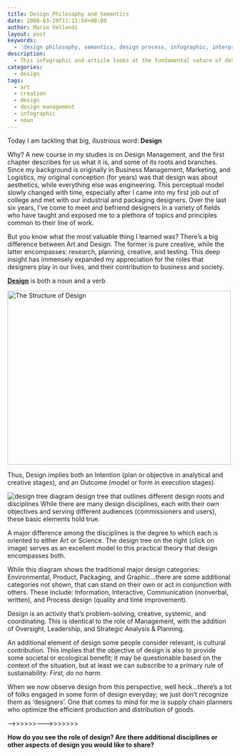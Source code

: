 ```yaml
---
title: Design Philosophy and Semantics
date: 2008-03-19T11:11:59+00:00
author: Mario Vellandi
layout: post
keywords:
  - 'design philosophy, semantics, design process, infographic, interpretation, design management, '
description:
  - This infographic and article looks at the fundamental nature of design, as both a noun and verb, a process and an outcome - a function of semantical interpretation
categories:
  - design
tags:
  - art
  - creation
  - design
  - design management
  - infographic
  - noun
---
```

Today I am tackling that big, illustrious word: **Design**

Why? A new course in my studies is on Design Management, and the first chapter describes for us what it is, and some of its roots and branches. Since my background is originally in Business Management, Marketing, and Logistics, my original conception (for years) was that design was about aesthetics, while everything else was engineering. This perceptual model slowly changed with time, especially after I came into my first job out of college and met with our industrial and packaging designers. Over the last six years, I&#8217;ve come to meet and befriend designers in a variety of fields who have taught and exposed me to a plethora of topics and principles common to their line of work.

But you know what the most valuable thing I learned was? There&#8217;s a big difference between Art and Design. The former is pure creative, while the latter encompasses: research, planning, creative, and testing. This deep insight has immensely expanded my appreciation for the roles that designers play in our lives, and their contribution to business and society.

[**Design**](http://www.reference.com/browse/all/design "The definition of Design from Reference.com") is both a noun and a verb

<a data-flickr-embed="true" href="https://www.flickr.com/photos/mvellandi/2346150216/" title="The Structure of Design"><img src="https://c1.staticflickr.com/3/2374/2346150216_3dc94083d4.jpg" width="500" height="390" alt="The Structure of Design"></a>

Thus, Design implies both an Intention (plan or objective in analytical and creative stages), and an Outcome (model or form in execution stages).

![design tree diagram](http://farm3.static.flickr.com/2110/1992171998_eb6a5581d2_m.jpg)
design tree that outlines different design roots and disciplines
While there are many design disciplines, each with their own objectives and serving different audiences (commissioners and users), these basic elements hold true.

A major difference among the disciplines is the degree to which each is oriented to either Art or Science. The design tree on the right (click on image) serves as an excellent model to this practical theory that design encompasses both.

While this diagram shows the traditional major design categories: Environmental, Product, Packaging, and Graphic&#8230;there are some additional categories not shown, that can stand on their own or act in conjunction with others. These include: Information, Interactive, Communication (nonverbal, written), and Process design (quality and time improvement).

Design is an activity that&#8217;s problem-solving, creative, systemic, and coordinating. This is identical to the role of Management, with the addition of Oversight, Leadership, and Strategic Analysis & Planning.

An additional element of design some people consider relevant, is cultural contribution. This implies that the objective of design is also to provide some societal or ecological benefit; it may be questionable based on the context of the situation, but at least we can subscribe to a primary rule of sustainability: _First, do no harm_.

When we now observe design from this perspective, well heck&#8230;there&#8217;s a lot of folks engaged in some form of design everyday; we just don&#8217;t recognize them as &#8216;designers&#8217;. One that comes to mind for me is supply chain planners who optimize the efficient production and distribution of goods.

&#8212;&#8212;>>>>>>&#8212;&#8212;->>>>>>>

**How do you see the role of design? Are there additional disciplines or other aspects of design you would like to share?**
